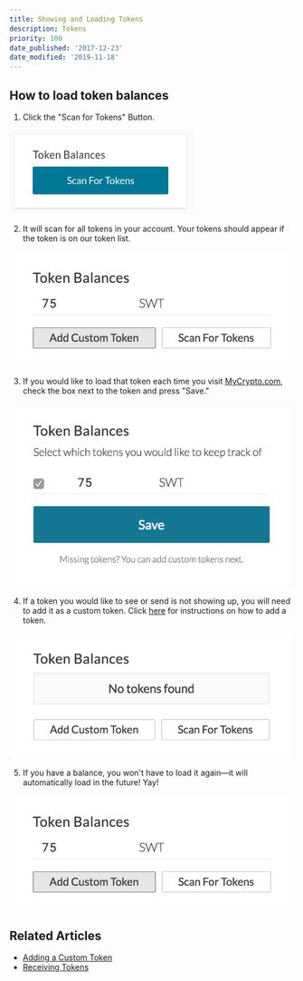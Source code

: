 ```yaml
---
title: Showing and Loading Tokens
description: Tokens
priority: 100
date_published: '2017-12-23'
date_modified: '2019-11-18'
---
```


## How to load token balances

1. Click the "Scan for Tokens" Button. 

![Scan for tokens](../../assets/how-to/tokens/showing-and-loading-tokens/scan-for-tokens.png)

2. It will scan for all tokens in your account. Your tokens should appear if the token is on our token list.

![Token balance](../../assets/how-to/tokens/showing-and-loading-tokens/token-balance.png)

3. If you would like to load that token each time you visit [MyCrypto.com](https://beta.mycrypto.com/account), check the box next to the token and press "Save."

![Save button](../../assets/how-to/tokens/showing-and-loading-tokens/save-button.png)

4. If a token you would like to see or send is not showing up, you will need to add it as a custom token. Click [here](/troubleshooting/tokens/adding-new-token-and-sending-custom-tokens) for instructions on how to add a token.

![No tokens found](../../assets/how-to/tokens/showing-and-loading-tokens/no-tokens-found.png)

5. If you have a balance, you won't have to load it again—it will automatically load in the future! Yay!

![Token balance](../../assets/how-to/tokens/showing-and-loading-tokens/token-balance.png)

## Related Articles

* [Adding a Custom Token](/troubleshooting/tokens/adding-new-token-and-sending-custom-tokens)
* [Receiving Tokens](/how-to/tokens/how-to-receive-tokens)
